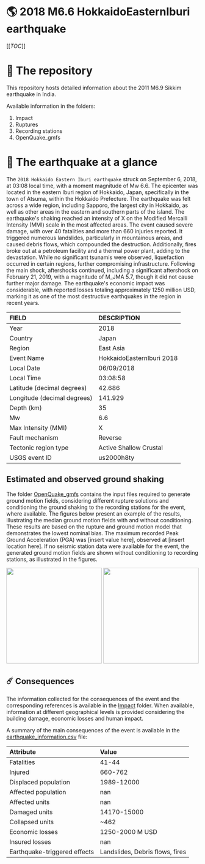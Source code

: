 # 🌎 2018 M6.6 HokkaidoEasternIburi earthquake
[[_TOC_]]

# 📂 The repository

This repository hosts detailed information about the 2011 M6.9 Sikkim earthquake in India.

Available information in the folders:

1. Impact
2. Ruptures
3. Recording stations
4. OpenQuake_gmfs


# 🚀 The earthquake at a glance 

The `2018 Hokkaido Eastern Iburi earthquake` struck on September 6, 2018, at 03:08 local time, with a moment magnitude of Mw 6.6. The epicenter was located in the eastern Iburi region of Hokkaido, Japan, specifically in the town of Atsuma, within the Hokkaido Prefecture. The earthquake was felt across a wide region, including Sapporo, the largest city in Hokkaido, as well as other areas in the eastern and southern parts of the island. The earthquake's shaking reached an intensity of X on the Modified Mercalli Intensity (MMI) scale in the most affected areas. The event caused severe damage, with over 40 fatalities and more than 660 injuries reported. It triggered numerous landslides, particularly in mountainous areas, and caused debris flows, which compounded the destruction. Additionally, fires broke out at a petroleum facility and a thermal power plant, adding to the devastation. While no significant tsunamis were observed, liquefaction occurred in certain regions, further compromising infrastructure. Following the main shock, aftershocks continued, including a significant aftershock on February 21, 2019, with a magnitude of M_JMA 5.7, though it did not cause further major damage. The earthquake's economic impact was considerable, with reported losses totaling approximately 1250 million USD, marking it as one of the most destructive earthquakes in the region in recent years.

| FIELD | DESCRIPTION |
|:-------|:-------------|
| Year | 2018 |
| Country | Japan |
| Region | East Asia |
| Event Name | HokkaidoEasternIburi 2018 |
| Local Date | 06/09/2018 |
| Local Time | 03:08:58 |
| Latitude (decimal degrees) | 42.686 |
| Longitude (decimal degrees) | 141.929 |
| Depth (km) | 35 |
| Mw | 6.6 |
| Max Intensity (MMI) | X |
| Fault mechanism | Reverse |
| Tectonic region type | Active Shallow Crustal |
| USGS event ID | us2000h8ty |

## Estimated and observed ground shaking

The folder [OpenQuake_gmfs](./OpenQuake_gmfs/) contains the input files required to generate ground motion fields, considering different rupture solutions and conditioning the ground shaking to the recording stations for the event, where available. The figures below present an example of the results, illustrating the median ground motion fields with and without conditioning. These results are based on the rupture and ground motion model that demonstrates the lowest nominal bias. The maximum recorded Peak Ground Acceleration (PGA) was [insert value here], observed at [insert location here]. If no seismic station data were available for the event, the generated ground motion fields are shown without conditioning to recording stations, as illustrated in the figures.

<img src="./4.OpenQuake_gmfs/median_gmf_stations_none.png" height="250">
<img src="./4.OpenQuake_gmfs/median_gmf_stations_seismic.png" height="250">

## ☄️ Consequences

The information collected for the consequences of the event and the corresponding references is available in the [Impact](./Impact) folder. When available, information at different geographical levels is provided considering the building damage, economic losses and human impact.

A summary of the main consequences of the event is available in the [earthquake_information.csv](./earthquake_information.csv) file:

| Attribute | Value |
|:-------|:-------------|
| Fatalities | 41-44 |
| Injured | 660-762 |
| Displaced population | 1989-12000 |
| Affected population | nan |
| Affected units | nan |
| Damaged units | 14170-15000  |
| Collapsed units | ~462  |
| Economic losses | 1250-2000 M USD |
| Insured losses | nan |
| Earthquake-triggered effects | Landslides, Debris flows, fires |